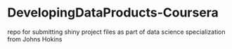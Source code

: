 # DevelopingDataProducts-Coursera
repo for submitting shiny project files as part of data science specialization from Johns Hokins
